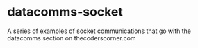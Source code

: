 # datacomms-socket
A series of examples of socket communications that go with the datacomms section on thecoderscorner.com
